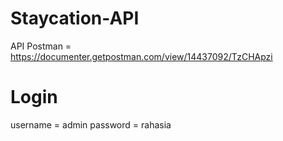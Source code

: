# Staycation-API

API Postman = https://documenter.getpostman.com/view/14437092/TzCHApzi

# Login

username = admin
password = rahasia
